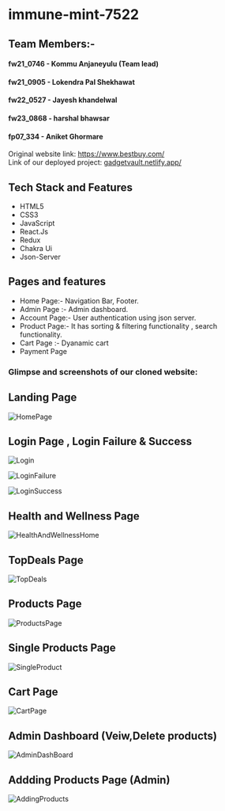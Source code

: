 # immune-mint-7522

## Team Members:-

#### fw21_0746 - Kommu Anjaneyulu	(Team lead)
#### fw21_0905 - Lokendra Pal Shekhawat	
#### fw22_0527 - Jayesh khandelwal	
#### fw23_0868 - harshal bhawsar	
#### fp07_334  -  Aniket Ghormare

Original website link: https://www.bestbuy.com/
<br/>
Link of our deployed project:  [gadgetvault.netlify.app/](https://gadgetvault.netlify.app/)
<br/>

## Tech Stack and Features

- HTML5
- CSS3
- JavaScript
- React.Js
- Redux
- Chakra Ui
- Json-Server



## Pages and features
- Home Page:- Navigation Bar, Footer.
- Admin Page :- Admin dashboard.
- Account Page:- User authentication using json server.
- Product Page:- It has sorting & filtering functionality , search functionality.
- Cart Page :- Dyanamic cart
- Payment Page


### Glimpse and screenshots of our cloned website:

## Landing Page

![HomePage](https://user-images.githubusercontent.com/112637039/229421365-e7413c1a-7606-4add-be7a-a5d057fb716d.png)

## Login Page , Login Failure & Success

![Login](https://user-images.githubusercontent.com/112637039/229421616-d669febf-4a4e-4b64-9412-3456e8fdb463.png)

![LoginFailure](https://user-images.githubusercontent.com/112637039/229421629-b5b63f64-7d94-431c-89d3-1b2f2f2ead4d.png)

![LoginSuccess](https://user-images.githubusercontent.com/112637039/229421531-e6444bc8-322f-49e5-b8b6-c89345d3f57c.png)

## Health and Wellness Page

![HealthAndWellnessHome](https://user-images.githubusercontent.com/112637039/229421691-b39a8a68-4a34-4e44-8512-819227c54040.png)

## TopDeals Page

![TopDeals](https://user-images.githubusercontent.com/112637039/229421783-ffc1d5a9-2c4f-40c9-a33e-65d465bb2c42.png)


## Products Page

![ProductsPage](https://user-images.githubusercontent.com/112637039/229421731-3c976453-a090-4614-ad39-319900f347db.png)

## Single Products Page

![SingleProduct](https://user-images.githubusercontent.com/112637039/229421836-3c669c40-181d-4a29-9c62-a02b11084bfe.png)

## Cart Page

![CartPage](https://user-images.githubusercontent.com/112637039/229421871-233869ef-5ed7-4979-83a8-40422387cf95.png)

## Admin Dashboard (Veiw,Delete products)

![AdminDashBoard](https://user-images.githubusercontent.com/112637039/229421954-78982f98-1546-4db9-bfc2-f038f998ab67.png)

## Addding Products Page (Admin)

![AddingProducts](https://user-images.githubusercontent.com/112637039/229422070-00965b92-e591-4ae1-b084-f1921c54afe1.png)
